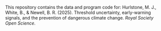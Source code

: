 This repository contains the data and program code for: Hurlstone, M. J., White, B., & Newell, B. R. (2025). Threshold uncertainty, early-warning signals, and the prevention of dangerous climate change. *Royal Society Open Science*.
